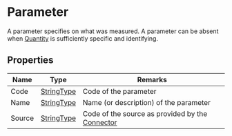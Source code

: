 ﻿# Parameter

A parameter specifies on what was measured. A parameter can be absent when [Quantity](/specifications/formats/quantity.md) is sufficiently specific and identifying. 

## Properties
| Name   | Type                                               | Remarks                                                                       |
|--------|----------------------------------------------------|-------------------------------------------------------------------------------|
| Code   | [StringType](/specifications/formats/data-type.md) | Code of the parameter                                                         |
| Name   | [StringType](/specifications/formats/data-type.md) | Name (or description) of the parameter                                        |
| Source | [StringType](/specifications/formats/data-type.md) | Code of the source as provided by the [Connector](/architecture/connector.md) |

